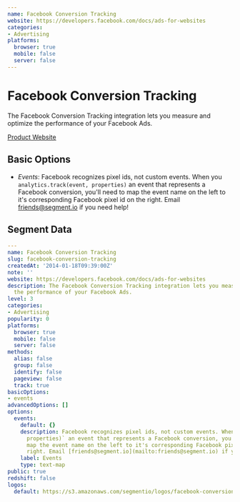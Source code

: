 ```yaml
---
name: Facebook Conversion Tracking
website: https://developers.facebook.com/docs/ads-for-websites
categories:
- Advertising
platforms:
  browser: true
  mobile: false
  server: false
---
```


# Facebook Conversion Tracking

The Facebook Conversion Tracking integration lets you measure and optimize the performance of your Facebook Ads.

[Product Website](https://developers.facebook.com/docs/ads-for-websites)

## Basic Options

- *Events*: Facebook recognizes pixel ids, not custom events. When you `analytics.track(event, properties)` an event that represents a Facebook conversion, you'll need to map the event name on the left to it's corresponding Facebook pixel id on the right. Email [friends@segment.io](mailto:friends@segment.io) if you need help!


## Segment Data
```yaml
---
name: Facebook Conversion Tracking
slug: facebook-conversion-tracking
createdAt: '2014-01-18T09:39:00Z'
note: ''
website: https://developers.facebook.com/docs/ads-for-websites
description: The Facebook Conversion Tracking integration lets you measure and optimize
  the performance of your Facebook Ads.
level: 3
categories:
- Advertising
popularity: 0
platforms:
  browser: true
  mobile: false
  server: false
methods:
  alias: false
  group: false
  identify: false
  pageview: false
  track: true
basicOptions:
- events
advancedOptions: []
options:
  events:
    default: {}
    description: Facebook recognizes pixel ids, not custom events. When you `analytics.track(event,
      properties)` an event that represents a Facebook conversion, you'll need to
      map the event name on the left to it's corresponding Facebook pixel id on the
      right. Email [friends@segment.io](mailto:friends@segment.io) if you need help!
    label: Events
    type: text-map
public: true
redshift: false
logos:
  default: https://s3.amazonaws.com/segmentio/logos/facebook-conversion-tracking-default.svg

```

